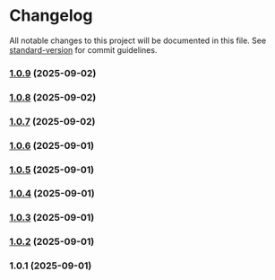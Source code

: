 # Changelog

All notable changes to this project will be documented in this file. See [standard-version](https://github.com/conventional-changelog/standard-version) for commit guidelines.

### [1.0.9](https://github.com/VPNGenie/telegram-core/compare/v1.0.8...v1.0.9) (2025-09-02)

### [1.0.8](https://github.com/VPNGenie/telegram-core/compare/v1.0.7...v1.0.8) (2025-09-02)

### [1.0.7](https://github.com/VPNGenie/telegram-core/compare/v1.0.6...v1.0.7) (2025-09-02)

### [1.0.6](https://github.com/VPNGenie/telegram-core/compare/v1.0.5...v1.0.6) (2025-09-01)

### [1.0.5](https://github.com/VPNGenie/telegram-core/compare/v1.0.4...v1.0.5) (2025-09-01)

### [1.0.4](https://github.com/VPNGenie/telegram-core/compare/v1.0.3...v1.0.4) (2025-09-01)

### [1.0.3](https://github.com/VPNGenie/telegram-core/compare/v1.0.2...v1.0.3) (2025-09-01)

### [1.0.2](https://github.com/VPNGenie/telegram-core/compare/v1.0.1...v1.0.2) (2025-09-01)

### 1.0.1 (2025-09-01)
